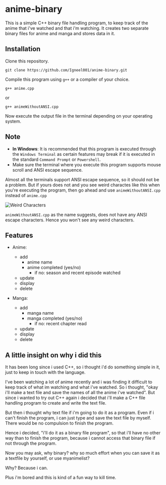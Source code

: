 # anime-binary

This is a simple C++ binary file handling program, to keep track of the anime that i've watched and that i'm watching.
It creates two separate binary files for anime and manga and stores data in it.

## Installation
Clone this repository.
```
git clone https://github.com/Igneel001/anime-binary.git
```
Compile this program using `g++` or a compiler of your choice.
```
g++ anime.cpp 
```
or 
```
g++ animeWithoutANSI.cpp
```
Now execute the output file in the terminal depending on your operating system.

## Note
- **In Windows**: It is recommended that this program is executed through the `Windows Terminal` as certain features may break if it is executed in the standard `Command Prompt` or `Powershell`.
- Make sure the terminal where you execute this program supports mouse scroll and ANSI escape sequence.

Almost all the terminals support ANSI escape sequence, so it should not be a problem. But if yours does not and you see weird charactes like this when you're executing the program, then go ahead and use `animeWithoutANSI.cpp` instead of `anime.cpp`

![Weird Characters](https://github.com/Igneel001/anime-binary/blob/main/screenshots/weird-characters.JPG)

`animeWithoutANSI.cpp` as the name suggests, does not have any ANSI escape characters. Hence you won't see any weird characters.

## Features
- Anime:
  - add
    - anime name
    - anime completed (yes/no)
      - if no: season and recent episode watched
  - update 
  - display 
  - delete 

- Manga:
  - add
    - manga name
    - manga completed (yes/no)
      - if no: recent chapter read
  - update 
  - display 
  - delete


## A little insight on why i did this

It has been long since i used C++, so i thought i'd do something simple in it, just to keep in touch with the language. 

I've been watching a lot of anime recently and i was finding it difficult to keep track of what im watching and what i've watched. So i thought, "okay i'll make a text file and save the names of all the anime i've watched". But since i wanted to try out C++ again i decided that i'll make a C++ file handling program to create and write the text file. 

But then i thought why text file if i'm going to do it as a program. Even if i can't finish the program, i can just type and save the text file by myself. There would be no compulsion to finish the program.

Hence i decided, "i'll do it as a binary file program", so that i'll have no other way than to finish the program, because i cannot access that binary file if not through the program. 

Now you may ask, why binary? why so much effort when you can save it as a textfile by yourself, or use myanimelist?

Why?
Because i can.

Plus i'm bored and this is kind of a fun way to kill time.
